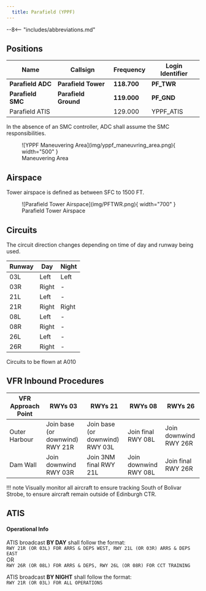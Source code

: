 ```yaml
---
  title: Parafield (YPPF)
---
```


--8<-- "includes/abbreviations.md"

## Positions

| Name               | Callsign       | Frequency        | Login Identifier                         |
| ------------------ | -------------- | ---------------- | ---------------------------------------- |
| **Parafield ADC**  | **Parafield Tower**  | **118.700**          | **PF_TWR**                        |
| **Parafield SMC**   | **Parafield Ground**   | **119.000**          | **PF_GND**                       |
| Parafield ATIS        |                | 129.000          | YPPF_ATIS                                |

 
In the absence of an SMC controller, ADC shall assume the SMC responsibilities.
<figure markdown>
![YPPF Maneuvering Area](img/yppf_maneuvring_area.png){ width="500" }
  <figcaption>Maneuvering Area</figcaption>
</figure>

## Airspace
Tower airspace is defined as between SFC to 1500 FT.

<figure markdown>
![Parafield Tower Airspace](img/PFTWR.png){ width="700" }
  <figcaption>Parafield Tower Airspace</figcaption>
</figure>

## Circuits
The circuit direction changes depending on time of day and runway being used.

| Runway | Day  | Night |
| -------| -----| ------|
| 03L  | Left   | Left  |
| 03R  | Right  | -     |
| 21L  | Left   | -     | 
| 21R  | Right  | Right |
| 08L  | Left   | -     |
| 08R  | Right  | -     |
| 26L  | Left   | -     |
| 26R  | Right  | -     |

Circuits to be flown at A010

## VFR Inbound Procedures

| VFR Approach Point | RWYs 03 | RWYs 21 | RWYs 08 | RWYs 26 |
| ----------------| --------- | ---------- | ----- | ----- |
| Outer Harbour   | Join base (or downwind) RWY 21R | Join base (or downwind) RWY 03L | Join final RWY 08L| Join downwind RWY 26R | 
| Dam Wall | Join downwind RWY 03R | Join 3NM final RWY 21L| Join downwind RWY 08L | Join final RWY 26R |

!!! note
    Visually monitor all aircraft to ensure tracking South of Bolivar Strobe, to ensure aircraft remain outside of Edinburgh CTR. 



## ATIS
#### Operational Info

ATIS broadcast **BY DAY** shall follow the format:   
`RWY 21R (OR 03L) FOR ARRS & DEPS WEST, RWY 21L (OR 03R) ARRS & DEPS EAST`  
OR   
`RWY 26R (OR 08L) FOR ARRS & DEPS, RWY 26L (OR 08R) FOR CCT TRAINING`
   
ATIS broadcast **BY NIGHT** shall follow the format:  
`RWY 21R (OR 03L) FOR ALL OPERATIONS`  